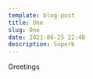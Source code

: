 ```yaml
---
template: blog-post
title: One
slug: One
date: 2021-06-25 22:48
description: Superb
---
```

Greetings
